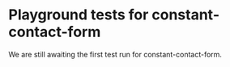 # Playground tests for constant-contact-form
We are still awaiting the first test run for constant-contact-form.
